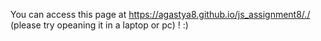 You can access this page at https://agastya8.github.io/js_assignment8/./ (please try opeaning it in a laptop or pc) ! :)
